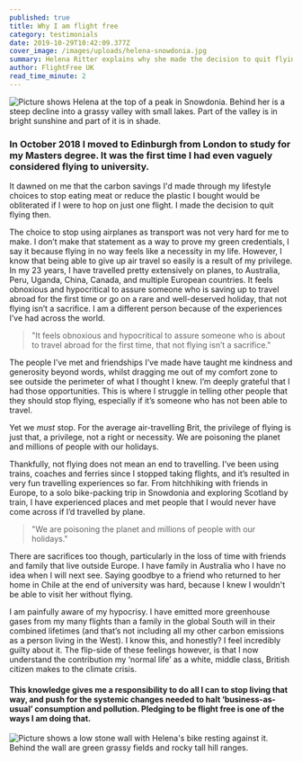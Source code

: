 ```yaml
---
published: true
title: Why I am flight free
category: testimonials
date: 2019-10-29T10:42:09.377Z
cover_image: /images/uploads/helena-snowdonia.jpg
summary: Helena Ritter explains why she made the decision to quit flying
author: FlightFree UK
read_time_minute: 2
---
```

![Picture shows Helena at the top of a peak in Snowdonia. Behind her is a steep decline into a grassy valley with small lakes. Part of the valley is in bright sunshine and part of it is in shade. ](/images/uploads/helena-snowdonia.jpg "Helena in Snowdonia ")

### In October 2018 I moved to Edinburgh from London to study for my Masters degree. It was the first time I had even vaguely considered flying to university.

 It dawned on me that the carbon savings I'd made through my lifestyle choices to stop eating meat or reduce the plastic I bought would be obliterated if I were to hop on just one flight. I made the decision to quit flying then.

The choice to stop using airplanes as transport was not very hard for me to make. I don’t make that statement as a way to prove my green credentials, I say it because flying in no way feels like a necessity in my life. However, I know that being able to give up air travel so easily is a result of my privilege. In my 23 years, I have travelled pretty extensively on planes, to Australia, Peru, Uganda, China, Canada, and multiple European countries. It feels obnoxious and hypocritical to assure someone who is saving up to travel abroad for the first time or go on a rare and well-deserved holiday, that not flying isn’t a sacrifice. I am a different person because of the experiences I’ve had across the world. 

> "It feels obnoxious and hypocritical to assure someone who is about to travel abroad for the first time, that not flying isn’t a sacrifice."

The people I’ve met and friendships I’ve made have taught me kindness and generosity beyond words, whilst dragging me out of my comfort zone to see outside the perimeter of what I thought I knew. I’m deeply grateful that I had those opportunities. This is where I struggle in telling other people that they should stop flying, especially if it’s someone who has not been able to travel. 

Yet we *must* stop. For the average air-travelling Brit, the privilege of flying is just that, a privilege, not a right or necessity. We are poisoning the planet and millions of people with our holidays.

Thankfully, not flying does not mean an end to travelling. I’ve been using trains, coaches and ferries since I stopped taking flights, and it’s resulted in very fun travelling experiences so far. From hitchhiking with friends in Europe, to a solo bike-packing trip in Snowdonia and exploring Scotland by train, I have experienced places and met people that I would never have come across if I’d travelled by plane. 

> "We are poisoning the planet and millions of people with our holidays."

There are sacrifices too though, particularly in the loss of time with friends and family that live outside Europe. I have family in Australia who I have no idea when I will next see. Saying goodbye to a friend who returned to her home in Chile at the end of university was hard, because I knew I wouldn't be able to visit her without flying. 

I am painfully aware of my hypocrisy.  I have emitted more greenhouse gases from my many flights than a family in the global South will in their combined lifetimes (and that’s not including all my other carbon emissions as a person living in the West). I know this, and honestly? I feel incredibly guilty about it. The flip-side of these feelings however, is that I now understand the contribution my ‘normal life’ as a white, middle class, British citizen makes to the climate crisis. 

#### This knowledge gives me a responsibility to do all I can to stop living that way, and push for the systemic changes needed to halt ‘business-as-usual’ consumption and pollution. Pledging to be flight free is one of the ways I am doing that.

![Picture shows a low stone wall with Helena's bike resting against it. Behind the wall are green grassy fields and rocky tall hill ranges. ](/images/uploads/helena-ritter-snowdonia-bike.jpeg "Bikepacking in Snowdonia")